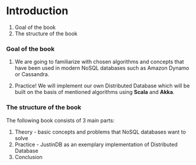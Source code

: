 # Introduction

1. Goal of the book
2. The structure of the book

### Goal of the book

1. We are going to familiarize with chosen algorithms and concepts that have been used in modern NoSQL databases such as Amazon Dynamo or Cassandra. 

2. Practice! We will implement our own Distributed Database which will be built on the basis of mentioned algorithms using **Scala** and **Akka**.

### The structure of the book

The following book consists of 3 main parts:

1. Theory - basic concepts and problems that NoSQL databases want to solve
2. Practice - JustinDB as an exemplary implementation of Distributed Database
3. Conclusion